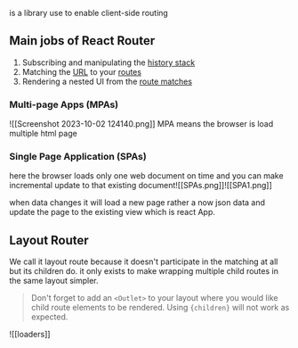 is a library use to enable client-side routing

## Main jobs of React Router

1. Subscribing and manipulating the [history stack](https://reactrouter.com/en/main/start/concepts#history-stack)
2. Matching the [URL](https://reactrouter.com/en/main/start/concepts#url) to your [routes](https://reactrouter.com/en/main/start/concepts#route-config)
3. Rendering a nested UI from the [route matches](https://reactrouter.com/en/main/start/concepts#matches)

### Multi-page Apps (MPAs)
 ![[Screenshot 2023-10-02 124140.png]]
 MPA means the browser is load multiple html page
### Single Page Application (SPAs)

here the browser loads only one web document on time and you can make incremental update to that existing document![[SPAs.png]]![[SPA1.png]]

when data changes it will load a new page rather a now json data and update the page to the existing view which is react App.

## Layout Router

We call it layout route because it doesn't participate in the matching at all but its children do. it only exists to make wrapping multiple child routes in the same layout simpler.

> Don't forget to add an `<Outlet>` to your layout where you would like child route elements to be rendered. Using `{children}` will not work as expected.

![[loaders]]